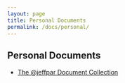 ```yaml
---
layout: page
title: Personal Documents
permalink: /docs/personal/
---
```


Personal Documents
------------------

* [The @jeffpar Document Collection](jeffpar/)

